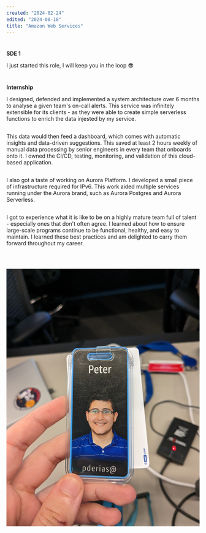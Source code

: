 ```yaml
---
created: "2024-02-24"
edited: "2024-08-18"
title: "Amazon Web Services"
---
```


<style>
    p {
        padding-bottom: 15px;
    }
    h3 {
        padding-top: 5px;
        font-size: var(--chakra-fontSizes-lg);
    }
    .content {
        display: flex;
        align-items: center;
        gap: 15px;
        @media (min-width: 1000px) {
            flex-direction: row;
        };
        @media (max-width: 1000px) {
            flex-direction: column;
        }
    }
    .badge {
        flex-grow: 1;
        justify-self: center;
        justify-content: center;
        @media (min-width: 1000px) {
            min-width: 20%;
        }
        @media (max-width: 1000px) {
            min-width: 80%;
        }
    }
</style>

<div class="content">

<div>

### SDE 1

I just started this role, I will keep you in the loop 😎

### Internship

I designed, defended and implemented a system architecture over 6 months to analyse a given team's on-call alerts. This service was
infinitely extensible for its clients - as they were able to create simple serverless functions to enrich the data injested by my service.

This data would then feed a dashboard, which comes with automatic insights and data-driven suggestions. This saved at least 2 hours weekly
of manual data processing by senior engineers in every team that onboards onto it. I owned the CI/CD, testing, monitoring, and validation
of this cloud-based application.

I also got a taste of working on Aurora Platform. I developed a small piece of infrastructure required for IPv6. This work aided
multiple services running under the Aurora brand, such as Aurora Postgres and Aurora Serverless.

I got to experience what it is like to be on a highly mature team full of talent - especially ones that don't often agree. I learned about how to
ensure large-scale programs continue to be functional, healthy, and easy to maintain. I learned these best practices and am delighted to carry
them forward throughout my career.

</div>

<div class="badge">

![Peter's AWS badge](../images/aws.jpg)

</div>

</div>
